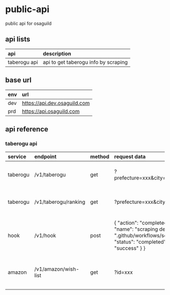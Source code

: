 # public-api

public api for osaguild

## api lists

| api          | description                          |
| :----------- | :----------------------------------- |
| taberogu api | api to get taberogu info by scraping |

## base url

| env | url                          |
| :-- | :--------------------------- |
| dev | https://api.dev.osaguild.com |
| prd | https://api.osaguild.com     |

## api reference

### taberogu api

| service  | endpoint             | method | request data                                                                                                                                                         | response data                                                                  | curl                                                                                                                                                                                                                                                              |
| :------- | :------------------- | :----- | :------------------------------------------------------------------------------------------------------------------------------------------------------------------- | ------------------------------------------------------------------------------ | ----------------------------------------------------------------------------------------------------------------------------------------------------------------------------------------------------------------------------------------------------------------- |
| taberogu | /v1/taberogu         | get    | ?prefecture=xxx&city=xxx&shopName=xxx                                                                                                                                | { "id": "1234", "url": "https://xxx", "star": "3.5", "unique": true }          | curl 'https://api.dev.osaguild.com/v1/taberogu?prefecture=saitama&city=saitama&shopName=よし佳'                                                                                                                                                                   |
| taberogu | /v1/taberogu/ranking | get    | ?prefecture=xxx&city=xxx                                                                                                                                             | [{ "id": "1234", "url": "https://xxx", "star": "3.5", "ranking": true }, ... ] | curl 'https://api.dev.osaguild.com/v1/taberogu/ranking?prefecture=saitama&city=saitama'                                                                                                                                                                           |
| hook     | /v1/hook             | post   | { "action": "completed", "workflow_run": { "name": "scraping dev", "path": ".github/workflows/scraping-dev.yaml", "status": "completed", "conclusion": "success" } } | "success"                                                                      | curl -X POST -H "Content-Type: application/json" -d '{ "action": "completed", "workflow_run": { "name": "scraping dev", "path": ".github/workflows/scraping-dev.yaml", "status": "completed", "conclusion": "success" } }' 'https://api.dev.osaguild.com/v1/hook' |
| amazon | /v1/amazon/wish-list         | get    | ?id=xxx                                                                                                                                | { "itemId": "I18DKRDNB8EA11", "itemName": "gift", "itemPrice": "3,300" }          | curl 'https://api.dev.osaguild.com/v1/amazon/wish-list?id=xxx'                                                                                                                                                                   |
